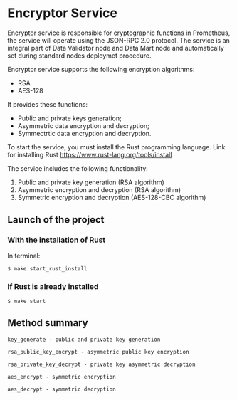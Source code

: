 # Encryptor Service

Encryptor service is responsible for cryptographic functions in Prometheus, the service will operate using the JSON-RPC 2.0 protocol.
The service is an integral part of Data Validator node and Data Mart node and automatically set during standard nodes deploymet procedure.

Encryptor service supports the following encryption algorithms:

- RSA
- AES-128

It provides these functions:

- Public and private keys generation;
- Asymmetric data encryption and decryption;
- Symmectrtic data encryption and decryption.

To start the service, you must install the Rust programming language.
Link for installing Rust https://www.rust-lang.org/tools/install

The service includes the following functionality:
1. Public and private key generation (RSA algorithm)
2. Asymmetric encryption and decryption (RSA algorithm)
3. Symmetric encryption and decryption (AES-128-CBC algorithm)

## Launch of the project

### With the installation of Rust
In terminal:
```
$ make start_rust_install
```

### If Rust is already installed
```
$ make start
```

## Method summary

```
key_generate - public and private key generation

rsa_public_key_encrypt - asymmetric public key encryption

rsa_private_key_decrypt - private key asymmetric decryption

aes_encrypt - symmetric encryption

aes_decrypt - symmetric decryption
```
